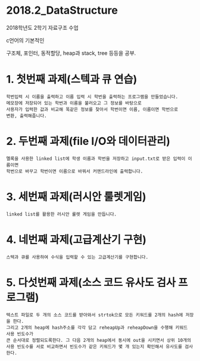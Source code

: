 # 2018.2_DataStructure
2018학년도 2학기 자료구조 수업

c언어의 기본적인

구조체, 포인터, 동적할당, heap과 stack, tree 등등을 공부.

# 1. 첫번째 과제(스텍과 큐 연습)
	학번입력 시 이름을 출력하고 이름 입력 시 학번을 출력하는 프로그램을 만들었습니다.
	메모장에 저장되어 있는 학번과 이름을 불러오고 그 정보를 바탕으로
	사용자가 입력한 값과 비교해 똑같은 정보를 찾아서 학번이면 이름, 이름이면 학번으로 
	변환, 출력해줍니다.


# 2. 두번째 과제(file I/O와 데이터관리)
	멜록을 사용한 linked list에 학생 이름과 학번을 저장하고 input.txt로 받은 입력이 이름이면 
	학번으로 바꾸고 학번이면 이름으로 바꿔서 커맨드라인에 출력합니다.
  
# 3. 세번째 과제(러시안 룰렛게임)
	linked list를 활용한 러시안 룰렛 게임을 만듭니다.
  
# 4. 네번째 과제(고급계산기 구현)
	스텍과 큐를 사용하여 수식을 입력할 수 있는 고급계산기를 구현합니다.
  
# 5. 다섯번째 과제(소스 코드 유사도 검사 프로그램)
	텍스트 파일로 두 개의 소스 코드를 받아와서 strtok으로 모든 키워드를 2개의 hash에 저장을 한다. 
	그리고 2개의 heap에 hash주소를 각각 담고 reheapUp과 reheapDown을 수행해 키워드 사용 빈도수가 
	큰 순서대로 정렬되도록한다. 그 다음 2개의 heap에서 동시에 out을 시키면서 상위 10개의 
	사용 빈도수를 서로 비교하면서 빈도수가 같은 키워드가 몇 개 있는지 확인해서 유사도를 검사한다.

